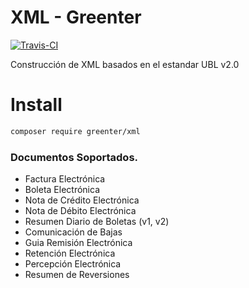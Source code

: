 # XML - Greenter

[![Travis-CI](https://img.shields.io/travis/giansalex/greenter-xml.svg?label=travis-ci&branch=master&style=flat-square)](https://travis-ci.org/giansalex/greenter-xml)
     
Construcción de XML basados en el estandar UBL v2.0

# Install
```bash
composer require greenter/xml
```

### Documentos Soportados.

* Factura Electrónica
* Boleta Electrónica
* Nota de Crédito Electrónica
* Nota de Débito Electrónica
* Resumen Diario de Boletas (v1, v2)
* Comunicación de Bajas
* Guia Remisión Electrónica
* Retención Electrónica
* Percepción Electrónica
* Resumen de Reversiones

